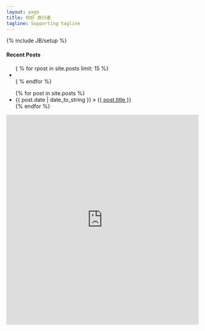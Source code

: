 ```yaml
---
layout: page
title: 你好 旅行者
tagline: Supporting tagline
---
```

{% include JB/setup %}


<section>
<h4>Recent Posts</h4>
<ul id="recent_posts">{ % for rpost in site.posts limit: 15 %}
<li class="post">
<a href=""></a>
</li>{ % endfor %}
</ul>
</section>


<ul class="posts">
  {% for post in site.posts %}
    <li><span>{{ post.date | date_to_string }}</span> &raquo; <a href="{{ BASE_PATH }}{{ post.url }}">{{ post.title }}</a></li>
  {% endfor %}
</ul>

<iframe width="100%" height="550" class="share_self"  frameborder="0" scrolling="no" src="http://widget.weibo.com/weiboshow/index.php?language=&width=0&height=550&fansRow=2&ptype=0&speed=0&skin=1&isTitle=1&noborder=0&isWeibo=0&isFans=0&uid=1352190133&verifier=6eb0bc27&dpc=1"></iframe>




